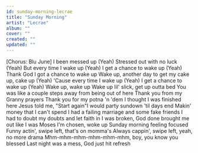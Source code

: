```yaml
---
id: sunday-morning-lecrae
title: "Sunday Morning"
artist: "Lecrae"
album: ""
cover: ""
created: ""
updated: ""
---
```


[Chorus: Blu June]
I been messed up (Yeah)
Stressed out with no luck (Yeah)
But every time I wake up (Yeah)
I get a chance to wake up (Yeah)
Thank God I got a chance to wake up
Wake up, another day to get my cake up, cake up (Yeah)
'Cause every time I wake up (Yeah)
I get a chance to wake up (Yeah)
Wake up, wake up
Wake up lil' slick, get up outta bed
You was like a couple steps away from being out of here
Thank you from my Granny prayers
Thank you for my potna 'n 'dem
I thought I was finished here
Jesus told me, "Start again"I would party sundown 'til days end
Makin' money that I can't spend
I had a failing marriage and some fake friends
I had to doubt my doubts and let faith in
I was broken, God done brought me out like I was Moses
I'm chosen, woke up Sunday morning feeling focused
Funny actin', swipe left, that's on momma's
Always cappin', swipe left, yeah, no more drama
Mhm-mhm-mhm-mhm-mhm-mhm, boy, you know you blessed
Last night was a mess, God just hit refresh
